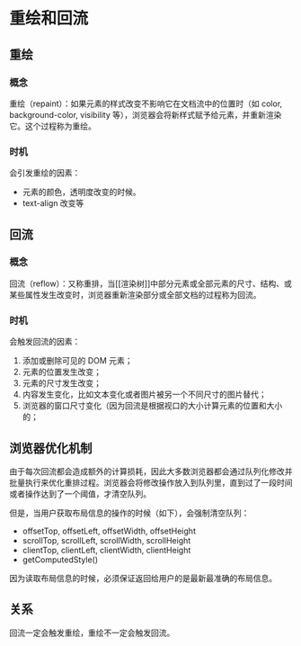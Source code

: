 # 重绘和回流

## 重绘

### 概念

重绘（repaint）：如果元素的样式改变不影响它在文档流中的位置时（如 color, background-color, visibility 等），浏览器会将新样式赋予给元素，并重新渲染它。这个过程称为重绘。

### 时机

会引发重绘的因素：

* 元素的颜色，透明度改变的时候。
* text-align 改变等

## 回流

### 概念

回流（reflow）：又称重排，当[[渲染树]]中部分元素或全部元素的尺寸、结构、或某些属性发生改变时，浏览器重新渲染部分或全部文档的过程称为回流。

### 时机

会触发回流的因素：

1. 添加或删除可见的 DOM 元素；
2. 元素的位置发生改变；
3. 元素的尺寸发生改变；
4. 内容发生变化，比如文本变化或者图片被另一个不同尺寸的图片替代；
5. 浏览器的窗口尺寸变化（因为回流是根据视口的大小计算元素的位置和大小的；

## 浏览器优化机制

由于每次回流都会造成额外的计算损耗，因此大多数浏览器都会通过队列化修改并批量执行来优化重排过程。浏览器会将修改操作放入到队列里，直到过了一段时间或者操作达到了一个阈值，才清空队列。

但是，当用户获取布局信息的操作的时候（如下），会强制清空队列：

* offsetTop, offsetLeft, offsetWidth, offsetHeight
* scrollTop, scrollLeft, scrollWidth, scrollHeight
* clientTop, clientLeft, clientWidth, clientHeight
* getComputedStyle()

因为读取布局信息的时候，必须保证返回给用户的是最新最准确的布局信息。

## 关系

回流一定会触发重绘，重绘不一定会触发回流。
